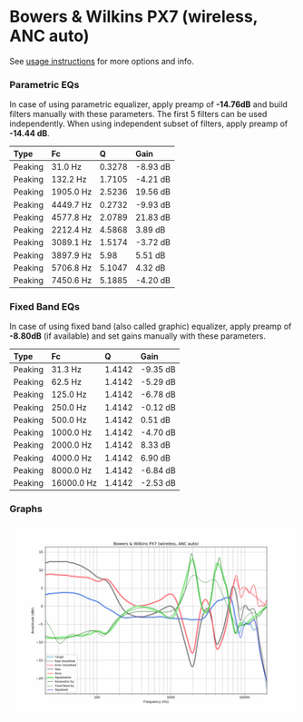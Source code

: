 # Bowers & Wilkins PX7 (wireless, ANC auto)
See [usage instructions](https://github.com/jaakkopasanen/AutoEq#usage) for more options and info.

### Parametric EQs
In case of using parametric equalizer, apply preamp of **-14.76dB** and build filters manually
with these parameters. The first 5 filters can be used independently.
When using independent subset of filters, apply preamp of **-14.44 dB**.

| Type    | Fc        |      Q | Gain     |
|:--------|:----------|:-------|:---------|
| Peaking | 31.0 Hz   | 0.3278 | -8.93 dB |
| Peaking | 132.2 Hz  | 1.7105 | -4.21 dB |
| Peaking | 1905.0 Hz | 2.5236 | 19.56 dB |
| Peaking | 4449.7 Hz | 0.2732 | -9.93 dB |
| Peaking | 4577.8 Hz | 2.0789 | 21.83 dB |
| Peaking | 2212.4 Hz | 4.5868 | 3.89 dB  |
| Peaking | 3089.1 Hz | 1.5174 | -3.72 dB |
| Peaking | 3897.9 Hz | 5.98   | 5.51 dB  |
| Peaking | 5706.8 Hz | 5.1047 | 4.32 dB  |
| Peaking | 7450.6 Hz | 5.1885 | -4.20 dB |

### Fixed Band EQs
In case of using fixed band (also called graphic) equalizer, apply preamp of **-8.80dB**
(if available) and set gains manually with these parameters.

| Type    | Fc         |      Q | Gain     |
|:--------|:-----------|:-------|:---------|
| Peaking | 31.3 Hz    | 1.4142 | -9.35 dB |
| Peaking | 62.5 Hz    | 1.4142 | -5.29 dB |
| Peaking | 125.0 Hz   | 1.4142 | -6.78 dB |
| Peaking | 250.0 Hz   | 1.4142 | -0.12 dB |
| Peaking | 500.0 Hz   | 1.4142 | 0.51 dB  |
| Peaking | 1000.0 Hz  | 1.4142 | -4.70 dB |
| Peaking | 2000.0 Hz  | 1.4142 | 8.33 dB  |
| Peaking | 4000.0 Hz  | 1.4142 | 6.90 dB  |
| Peaking | 8000.0 Hz  | 1.4142 | -6.84 dB |
| Peaking | 16000.0 Hz | 1.4142 | -2.53 dB |

### Graphs
![](./Bowers%20&%20Wilkins%20PX7%20(wireless,%20ANC%20auto).png)